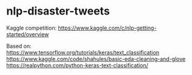 # nlp-disaster-tweets
Kaggle competition: https://www.kaggle.com/c/nlp-getting-started/overview

Based on:<br>
https://www.tensorflow.org/tutorials/keras/text_classification <br>
https://www.kaggle.com/code/shahules/basic-eda-cleaning-and-glove <br>
https://realpython.com/python-keras-text-classification/
